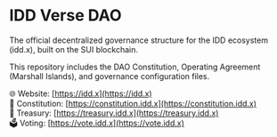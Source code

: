# IDD Verse DAO

The official decentralized governance structure for the IDD ecosystem (idd.x), built on the SUI blockchain.

This repository includes the DAO Constitution, Operating Agreement (Marshall Islands), and governance configuration files.

🌐 Website: [https://idd.x](https://idd.x)  
🧾 Constitution: [https://constitution.idd.x](https://constitution.idd.x)  
🔐 Treasury: [https://treasury.idd.x](https://treasury.idd.x)  
🗳️ Voting: [https://vote.idd.x](https://vote.idd.x)
